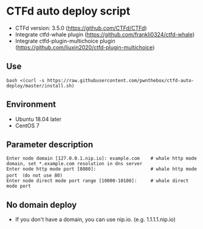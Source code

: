 # CTFd auto deploy script

- CTFd version: 3.5.0 (https://github.com/CTFd/CTFd)
- Integrate ctfd-whale plugin (https://github.com/frankli0324/ctfd-whale)
- Integrate ctfd-plugin-multichoice plugin (https://github.com/liuxin2020/ctfd-plugin-multichoice)

## Use
```
bash <(curl -s https://raw.githubusercontent.com/pwnthebox/ctfd-auto-deploy/master/install.sh)
```

## Environment
- Ubuntu 18.04 later
- CentOS 7

## Parameter description
```
Enter node domain [127.0.0.1.nip.io]: example.com    # whale http mode domain, set *.example.com resolution in dns server
Enter node http mode port [8080]:                    # whale http mode port （do not use 80)
Enter node direct mode port range [10000-10100]:     # whale direct mode port
```

## No domain deploy
- If you don't have a domain, you can use nip.io. (e.g. 1.1.1.1.nip.io)
